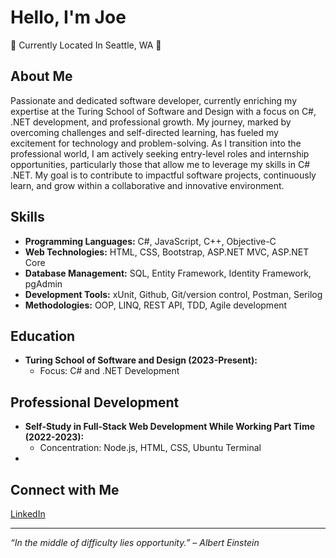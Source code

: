 # Hello, I'm Joe 
:evergreen_tree: Currently Located In Seattle, WA :evergreen_tree:

## About Me
Passionate and dedicated software developer, currently enriching my expertise at the Turing School of Software and Design with a focus on C#, .NET development, and professional growth. My journey, marked by overcoming challenges and self-directed learning, has fueled my excitement for technology and problem-solving. As I transition into the professional world, I am actively seeking entry-level roles and internship opportunities, particularly those that allow me to leverage my skills in C# .NET. My goal is to contribute to impactful software projects, continuously learn, and grow within a collaborative and innovative environment.

## Skills
- **Programming Languages:** C#, JavaScript, C++, Objective-C
- **Web Technologies:** HTML, CSS, Bootstrap, ASP.NET MVC, ASP.NET Core
- **Database Management:** SQL, Entity Framework, Identity Framework, pgAdmin
- **Development Tools:** xUnit, Github, Git/version control, Postman, Serilog
- **Methodologies:** OOP, LINQ, REST API, TDD, Agile development

## Education
- **Turing School of Software and Design (2023-Present):**
  - Focus: C# and .NET Development

## Professional Development
- **Self-Study in Full-Stack Web Development While Working Part Time (2022-2023):**
  - Concentration: Node.js, HTML, CSS, Ubuntu Terminal
- 

## Connect with Me
[LinkedIn](https://www.linkedin.com/in/joe-centeno/) 

---

*“In the middle of difficulty lies opportunity.” – Albert Einstein*
